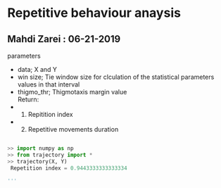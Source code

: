 

# Repetitive behaviour anaysis
## Mahdi Zarei : 06-21-2019


parameters
* data; 
    X and Y
* win size; 
    Tie window size for clculation of the statistical parameters values in that interval
* thigmo_thr;
    Thigmotaxis margin value        
Return:
* 1. Repitition index 
* 2. Repetitive movements duration


```python

>> import numpy as np
>> from trajectory import *
>> trajectory(X, Y)
 Repetition index = 0.9443333333333334

'''
